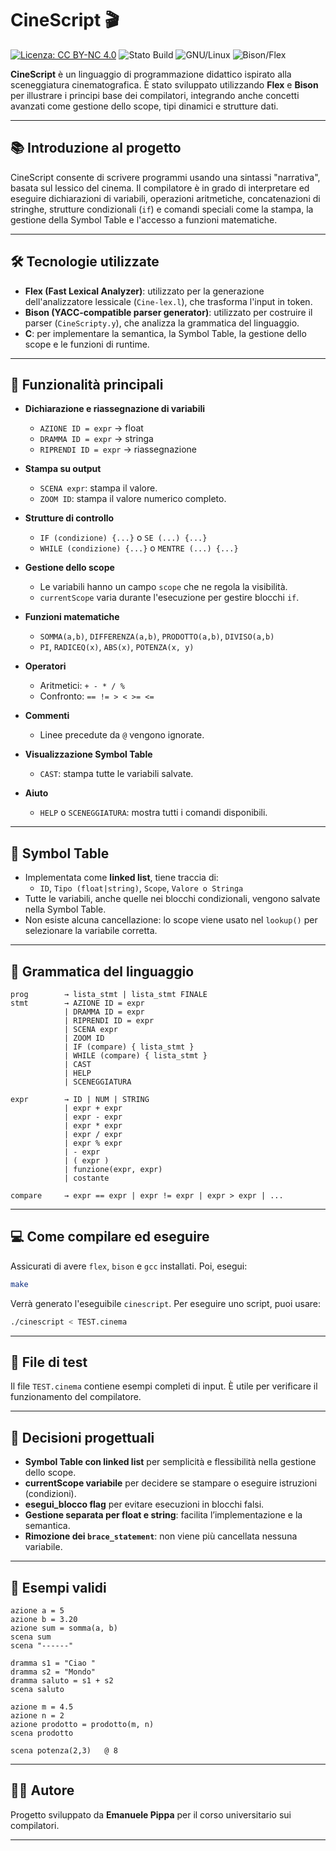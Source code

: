 # CineScript 🎬

[![Licenza: CC BY-NC 4.0](https://licensebuttons.net/l/by-nc/4.0/88x31.png)](https://creativecommons.org/licenses/by-nc/4.0/)
![Stato Build](https://img.shields.io/badge/build-passing-brightgreen)
![GNU/Linux](https://img.shields.io/badge/platform-GNU%2FLinux-blue)
![Bison/Flex](https://img.shields.io/badge/tools-Flex%2FBison-lightgrey)

**CineScript** è un linguaggio di programmazione didattico ispirato alla sceneggiatura cinematografica. È stato sviluppato utilizzando **Flex** e **Bison** per illustrare i principi base dei compilatori, integrando anche concetti avanzati come gestione dello scope, tipi dinamici e strutture dati.

---

## 📚 Introduzione al progetto

CineScript consente di scrivere programmi usando una sintassi "narrativa", basata sul lessico del cinema. Il compilatore è in grado di interpretare ed eseguire dichiarazioni di variabili, operazioni aritmetiche, concatenazioni di stringhe, strutture condizionali (`if`) e comandi speciali come la stampa, la gestione della Symbol Table e l'accesso a funzioni matematiche.

---

## 🛠 Tecnologie utilizzate

- **Flex (Fast Lexical Analyzer)**: utilizzato per la generazione dell'analizzatore lessicale (`Cine-lex.l`), che trasforma l'input in token.
- **Bison (YACC-compatible parser generator)**: utilizzato per costruire il parser (`CineScripty.y`), che analizza la grammatica del linguaggio.
- **C**: per implementare la semantica, la Symbol Table, la gestione dello scope e le funzioni di runtime.

---

## 🧠 Funzionalità principali

- **Dichiarazione e riassegnazione di variabili**
  - `AZIONE ID = expr` → float
  - `DRAMMA ID = expr` → stringa
  - `RIPRENDI ID = expr` → riassegnazione

- **Stampa su output**
  - `SCENA expr`: stampa il valore.
  - `ZOOM ID`: stampa il valore numerico completo.

- **Strutture di controllo**
  - `IF (condizione) {...}` o `SE (...) {...}`
  - `WHILE (condizione) {...}` o `MENTRE (...) {...}`

- **Gestione dello scope**
  - Le variabili hanno un campo `scope` che ne regola la visibilità.
  - `currentScope` varia durante l'esecuzione per gestire blocchi `if`.

- **Funzioni matematiche**
  - `SOMMA(a,b)`, `DIFFERENZA(a,b)`, `PRODOTTO(a,b)`, `DIVISO(a,b)`
  - `PI`, `RADICEQ(x)`, `ABS(x)`, `POTENZA(x, y)`

- **Operatori**
  - Aritmetici: `+ - * / %`
  - Confronto: `== != > < >= <=`

- **Commenti**
  - Linee precedute da `@` vengono ignorate.

- **Visualizzazione Symbol Table**
  - `CAST`: stampa tutte le variabili salvate.

- **Aiuto**
  - `HELP` o `SCENEGGIATURA`: mostra tutti i comandi disponibili.

---

## 🧮 Symbol Table

- Implementata come **linked list**, tiene traccia di:
  - `ID`, `Tipo (float|string)`, `Scope`, `Valore o Stringa`
- Tutte le variabili, anche quelle nei blocchi condizionali, vengono salvate nella Symbol Table.
- Non esiste alcuna cancellazione: lo scope viene usato nel `lookup()` per selezionare la variabile corretta.

---

## 🧩 Grammatica del linguaggio

```ebnf
prog        → lista_stmt | lista_stmt FINALE
stmt        → AZIONE ID = expr
            | DRAMMA ID = expr
            | RIPRENDI ID = expr
            | SCENA expr
            | ZOOM ID
            | IF (compare) { lista_stmt }
            | WHILE (compare) { lista_stmt }
            | CAST
            | HELP
            | SCENEGGIATURA

expr        → ID | NUM | STRING
            | expr + expr
            | expr - expr
            | expr * expr
            | expr / expr
            | expr % expr
            | - expr
            | ( expr )
            | funzione(expr, expr)
            | costante

compare     → expr == expr | expr != expr | expr > expr | ...
```

---

## 💻 Come compilare ed eseguire

Assicurati di avere `flex`, `bison` e `gcc` installati. Poi, esegui:

```bash
make
```

Verrà generato l'eseguibile `cinescript`. Per eseguire uno script, puoi usare:

```bash
./cinescript < TEST.cinema
```

---

## 🧪 File di test

Il file `TEST.cinema` contiene esempi completi di input. È utile per verificare il funzionamento del compilatore.

---

## 📎 Decisioni progettuali

- **Symbol Table con linked list** per semplicità e flessibilità nella gestione dello scope.
- **currentScope variabile** per decidere se stampare o eseguire istruzioni (condizioni).
- **esegui_blocco flag** per evitare esecuzioni in blocchi falsi.
- **Gestione separata per float e string**: facilita l’implementazione e la semantica.
- **Rimozione dei `brace_statement`**: non viene più cancellata nessuna variabile.

---

## 📌 Esempi validi

```cinema
azione a = 5
azione b = 3.20
azione sum = somma(a, b)
scena sum
scena "------"

dramma s1 = "Ciao "
dramma s2 = "Mondo"
dramma saluto = s1 + s2
scena saluto

azione m = 4.5
azione n = 2
azione prodotto = prodotto(m, n)
scena prodotto

scena potenza(2,3)   @ 8
```

---

## 👨‍🏫 Autore

Progetto sviluppato da **Emanuele Pippa** per il corso universitario sui compilatori.

---
